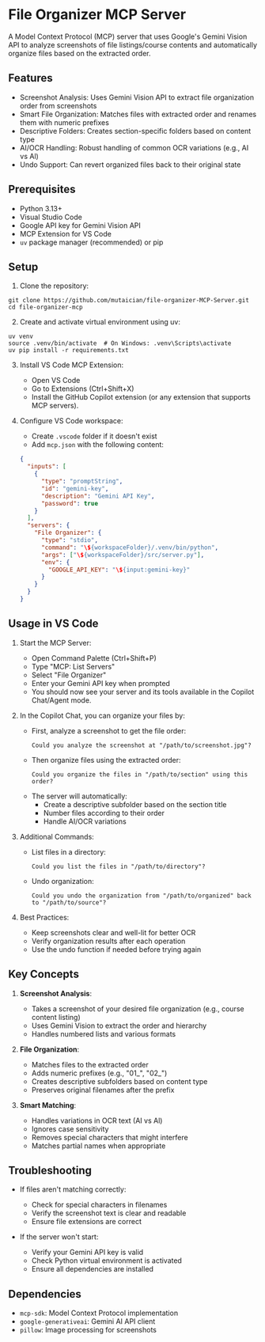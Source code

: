 # File Organizer MCP Server

A Model Context Protocol (MCP) server that uses Google's Gemini Vision API to analyze screenshots of file listings/course contents and automatically organize files based on the extracted order.

## Features

- Screenshot Analysis: Uses Gemini Vision API to extract file organization order from screenshots
- Smart File Organization: Matches files with extracted order and renames them with numeric prefixes
- Descriptive Folders: Creates section-specific folders based on content type
- AI/OCR Handling: Robust handling of common OCR variations (e.g., AI vs Al)
- Undo Support: Can revert organized files back to their original state

## Prerequisites

- Python 3.13+
- Visual Studio Code
- Google API key for Gemini Vision API
- MCP Extension for VS Code
- `uv` package manager (recommended) or pip

## Setup

1. Clone the repository:
```bash{:copy}
git clone https://github.com/mutaician/file-organizer-MCP-Server.git
cd file-organizer-mcp
```

2. Create and activate virtual environment using uv:
```bash{:copy}
uv venv
source .venv/bin/activate  # On Windows: .venv\Scripts\activate
uv pip install -r requirements.txt
```

3. Install VS Code MCP Extension:
   - Open VS Code
   - Go to Extensions (Ctrl+Shift+X)
   - Install the GitHub Copilot extension (or any extension that supports MCP servers).

4. Configure VS Code workspace:
   - Create `.vscode` folder if it doesn't exist
   - Add `mcp.json` with the following content:
   ```json
   {
     "inputs": [
       {
         "type": "promptString",
         "id": "gemini-key",
         "description": "Gemini API Key",
         "password": true
       }
     ],
     "servers": {
       "File Organizer": {
         "type": "stdio",
         "command": "\${workspaceFolder}/.venv/bin/python",
         "args": ["\${workspaceFolder}/src/server.py"],
         "env": {
           "GOOGLE_API_KEY": "\${input:gemini-key}"
         }
       }
     }
   }
   ```

## Usage in VS Code

1. Start the MCP Server:
   - Open Command Palette (Ctrl+Shift+P)
   - Type "MCP: List Servers"
   - Select "File Organizer"
   - Enter your Gemini API key when prompted
   - You should now see your server and its tools available in the Copilot Chat/Agent mode.

2. In the Copilot Chat, you can organize your files by:
   - First, analyze a screenshot to get the file order:
     ```chat{:copy}
     Could you analyze the screenshot at "/path/to/screenshot.jpg"?
     ```
   - Then organize files using the extracted order:
     ```chat{:copy}
     Could you organize the files in "/path/to/section" using this order?
     ```
   - The server will automatically:
     - Create a descriptive subfolder based on the section title
     - Number files according to their order
     - Handle AI/OCR variations
   
3. Additional Commands:
   - List files in a directory:
     ```chat{:copy}
     Could you list the files in "/path/to/directory"?
     ```
   - Undo organization:
     ```chat{:copy}
     Could you undo the organization from "/path/to/organized" back to "/path/to/source"?
     ```

4. Best Practices:
   - Keep screenshots clear and well-lit for better OCR
   - Verify organization results after each operation
   - Use the undo function if needed before trying again

## Key Concepts

1. **Screenshot Analysis**:
   - Takes a screenshot of your desired file organization (e.g., course content listing)
   - Uses Gemini Vision to extract the order and hierarchy
   - Handles numbered lists and various formats

2. **File Organization**:
   - Matches files to the extracted order
   - Adds numeric prefixes (e.g., "01_", "02_")
   - Creates descriptive subfolders based on content type
   - Preserves original filenames after the prefix

3. **Smart Matching**:
   - Handles variations in OCR text (AI vs Al)
   - Ignores case sensitivity
   - Removes special characters that might interfere
   - Matches partial names when appropriate

## Troubleshooting

- If files aren't matching correctly:
  - Check for special characters in filenames
  - Verify the screenshot text is clear and readable
  - Ensure file extensions are correct

- If the server won't start:
  - Verify your Gemini API key is valid
  - Check Python virtual environment is activated
  - Ensure all dependencies are installed

## Dependencies

- `mcp-sdk`: Model Context Protocol implementation
- `google-generativeai`: Gemini AI API client
- `pillow`: Image processing for screenshots

